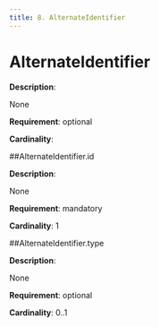 ```yaml
---
title: 8. AlternateIdentifier 
---
```

# AlternateIdentifier

**Description**:

None

**Requirement**:
optional



**Cardinality**:








##AlternateIdentifier.id

**Description**:

None

**Requirement**:
mandatory



**Cardinality**:
1






 





##AlternateIdentifier.type

**Description**:

None

**Requirement**:
optional



**Cardinality**:
0..1






 


